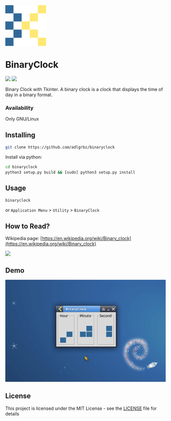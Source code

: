 <img width="128" height="128" src="https://raw.githubusercontent.com/adlgrbz/binaryclock/master/binaryclock/data/binaryclock.png">

# BinaryClock

![](https://img.shields.io/badge/python-3%2B-blue)
![](https://img.shields.io/badge/license-MIT-green)

Binary Clock with Tkinter. A binary clock is a clock that displays the time of day in a binary format.

### Availability
Only GNU/Linux

## Installing
```sh
git clone https://github.com/adlgrbz/binaryclock
```

Install via python:
```sh
cd binaryclock
python3 setup.py build && [sudo] python3 setup.py install
```

## Usage
```sh
binaryclock
```

or `Application Menu` > `Utility` > `BinaryClock`

## How to Read?
Wikipedia page: [https://en.wikipedia.org/wiki/Binary_clock](https://en.wikipedia.org/wiki/Binary_clock)

![](https://upload.wikimedia.org/wikipedia/commons/thumb/2/27/Binary_clock.svg/220px-Binary_clock.svg.png)

## Demo

![](https://raw.githubusercontent.com/adlgrbz/binaryclock/master/binaryclock/data/demo.gif)


## License
This project is licensed under the MIT License - see the [LICENSE](LICENSE) file for details
